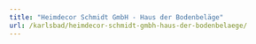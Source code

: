 ```yaml
---
title: "Heimdecor Schmidt GmbH - Haus der Bodenbeläge"
url: /karlsbad/heimdecor-schmidt-gmbh-haus-der-bodenbelaege/
---
```


